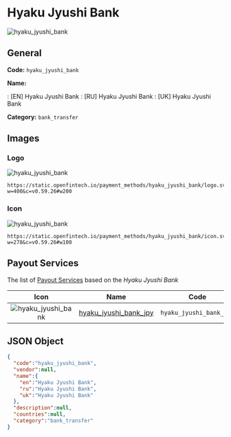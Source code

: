 
# Hyaku Jyushi Bank 
![hyaku_jyushi_bank](https://static.openfintech.io/payment_methods/hyaku_jyushi_bank/logo.svg?w=400&c=v0.59.26#w200)  

## General 
**Code:** `hyaku_jyushi_bank` 
 
**Name:** 
 
:	[EN] Hyaku Jyushi Bank 
:	[RU] Hyaku Jyushi Bank 
:	[UK] Hyaku Jyushi Bank 
 
**Category:** `bank_transfer` 
 

## Images 

### Logo 
![hyaku_jyushi_bank](https://static.openfintech.io/payment_methods/hyaku_jyushi_bank/logo.svg?w=400&c=v0.59.26#w200)  

```
https://static.openfintech.io/payment_methods/hyaku_jyushi_bank/logo.svg?w=400&c=v0.59.26#w200
```  

### Icon 
![hyaku_jyushi_bank](https://static.openfintech.io/payment_methods/hyaku_jyushi_bank/icon.svg?w=278&c=v0.59.26#w100)  

```
https://static.openfintech.io/payment_methods/hyaku_jyushi_bank/icon.svg?w=278&c=v0.59.26#w100
```  

## Payout Services 
 
The list of [Payout Services](/payout-services/) based on the _Hyaku Jyushi Bank_ 

|Icon|Name|Code| 
|:---:|:---:|:---:| 
|![hyaku_jyushi_bank](https://static.openfintech.io/payout_methods/hyaku_jyushi_bank/icon.svg?w=278&c=v0.59.26#w40) |[hyaku_jyushi_bank_jpy](/payout-services/hyaku_jyushi_bank_jpy/)|`hyaku_jyushi_bank_jpy`| 
 

## JSON Object 

```json
{
  "code":"hyaku_jyushi_bank",
  "vendor":null,
  "name":{
    "en":"Hyaku Jyushi Bank",
    "ru":"Hyaku Jyushi Bank",
    "uk":"Hyaku Jyushi Bank"
  },
  "description":null,
  "countries":null,
  "category":"bank_transfer"
}
```  
